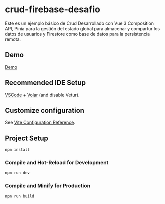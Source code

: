 # crud-firebase-desafio

Este es un ejemplo básico de Crud Desarrollado con Vue 3 Composition API, Pinia para la gestión del estado global para almacenar y compartur los datos de usuarios y Firestore como base de datos para la persistencia remota.

## Demo
[Demo](https://desafio-crud-firebase.netlify.app/)

## Recommended IDE Setup

[VSCode](https://code.visualstudio.com/) + [Volar](https://marketplace.visualstudio.com/items?itemName=Vue.volar) (and disable Vetur).

## Customize configuration

See [Vite Configuration Reference](https://vite.dev/config/).

## Project Setup

```sh
npm install
```

### Compile and Hot-Reload for Development

```sh
npm run dev
```

### Compile and Minify for Production

```sh
npm run build
```
